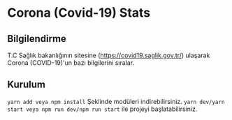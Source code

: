 # Corona (Covid-19) Stats

## Bilgilendirme
T.C Sağlık bakanlığının sitesine (https://covid19.saglik.gov.tr/) ulaşarak Corona (COVID-19)'un bazı bilgilerini sıralar.

## Kurulum
```yarn add veya npm install``` Şeklinde modüleri indirebilirsiniz. ```yarn dev/yarn start veya npm run dev/npm run start``` ile projeyi başlatabilirsiniz.